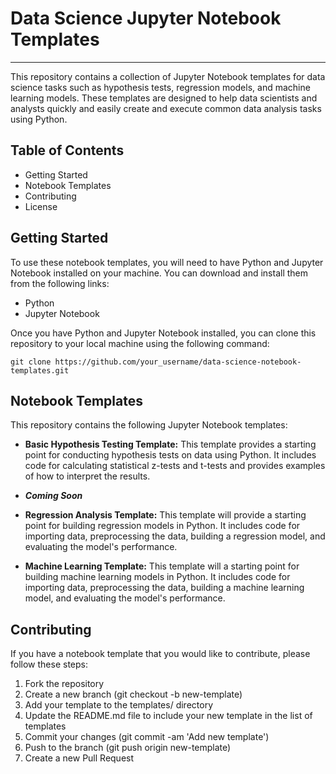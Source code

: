 # Data Science Jupyter Notebook Templates
---
This repository contains a collection of Jupyter Notebook templates for data science tasks such as hypothesis tests, regression models, and machine learning models. These templates are designed to help data scientists and analysts quickly and easily create and execute common data analysis tasks using Python.

## Table of Contents
- Getting Started
- Notebook Templates
- Contributing
- License

## Getting Started
To use these notebook templates, you will need to have Python and Jupyter Notebook installed on your machine. You can download and install them from the following links:

- Python 
- Jupyter Notebook

Once you have Python and Jupyter Notebook installed, you can clone this repository to your local machine using the following command:

```git clone https://github.com/your_username/data-science-notebook-templates.git```

## Notebook Templates
This repository contains the following Jupyter Notebook templates:

- **Basic Hypothesis Testing Template:** This template provides a starting point for conducting hypothesis tests on data using Python. It includes code for calculating statistical z-tests and t-tests and provides examples of how to interpret the results.

- ***Coming Soon***
- **Regression Analysis Template:** This template will provide a starting point for building regression models in Python. It includes code for importing data, preprocessing the data, building a regression model, and evaluating the model's performance.

- **Machine Learning Template:** This template will a starting point for building machine learning models in Python. It includes code for importing data, preprocessing the data, building a machine learning model, and evaluating the model's performance.

## Contributing
If you have a notebook template that you would like to contribute, please follow these steps:

1. Fork the repository
2. Create a new branch (git checkout -b new-template)
3. Add your template to the templates/ directory
4. Update the README.md file to include your new template in the list of templates
5. Commit your changes (git commit -am 'Add new template')
6. Push to the branch (git push origin new-template)
7. Create a new Pull Request